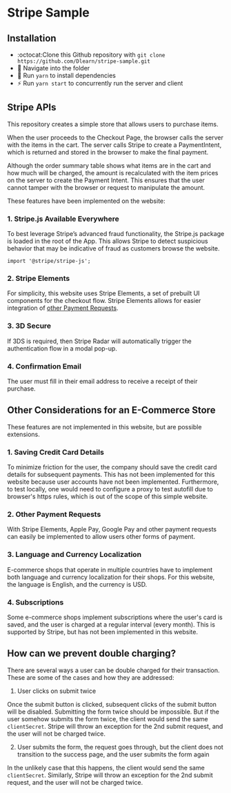# Stripe Sample

## Installation

- :octocat:Clone this Github repository with `git clone https://github.com/Dlearn/stripe-sample.git`
- 📂 Navigate into the folder
- 📝 Run `yarn` to install dependencies
- ⚡ Run `yarn start` to concurrently run the server and client

## Stripe APIs

This repository creates a simple store that allows users to purchase items.

When the user proceeds to the Checkout Page, the browser calls the server with the items in the cart. The server calls Stripe to create a PaymentIntent, which is returned and stored in the browser to make the final payment.

Although the order summary table shows what items are in the cart and how much will be charged, the amount is recalculated with the item prices on the server to create the Payment Intent. This ensures that the user cannot tamper with the browser or request to manipulate the amount.

These features have been implemented on the website:

### 1. Stripe.js Available Everywhere

To best leverage Stripe’s advanced fraud functionality, the Stripe.js package is loaded in the root of the App. This allows Stripe to detect suspicious behavior that may be indicative of fraud as customers browse the website.

`import '@stripe/stripe-js';`

### 2. Stripe Elements

For simplicity, this website uses Stripe Elements, a set of prebuilt UI components for the checkout flow. Stripe Elements allows for easier integration of [other Payment Requests](#other-payment-requests).

### 3. 3D Secure

If 3DS is required, then Stripe Radar will automatically trigger the authentication flow in a modal pop-up.

### 4. Confirmation Email

The user must fill in their email address to receive a receipt of their purchase.

## Other Considerations for an E-Commerce Store

These features are not implemented in this website, but are possible extensions.

### 1. Saving Credit Card Details

To minimize friction for the user, the company should save the credit card details for subsequent payments. This has not been implemented for this website because user accounts have not been implemented. Furthermore, to test locally, one would need to configure a proxy to test autofill due to browser's https rules, which is out of the scope of this simple website.

### 2. Other Payment Requests

With Stripe Elements, Apple Pay, Google Pay and other payment requests can easily be implemented to allow users other forms of payment.

### 3. Language and Currency Localization

E-commerce shops that operate in multiple countries have to implement both language and currency localization for their shops. For this website, the language is English, and the currency is USD.

### 4. Subscriptions

Some e-commerce shops implement subscriptions where the user's card is saved, and the user is charged at a regular interval (every month). This is supported by Stripe, but has not been implemented in this website.

## How can we prevent double charging?

There are several ways a user can be double charged for their transaction. These are some of the cases and how they are addressed:

1. User clicks on submit twice

Once the submit button is clicked, subsequent clicks of the submit button will be disabled. Submitting the form twice should be impossible. But if the user somehow submits the form twice, the client would send the same `clientSecret`. Stripe will throw an exception for the 2nd submit request, and the user will not be charged twice.

2. User submits the form, the request goes through, but the client does not transition to the success page, and the user submits the form again

In the unlikely case that this happens, the client would send the same `clientSecret`. Similarly, Stripe will throw an exception for the 2nd submit request, and the user will not be charged twice.
